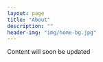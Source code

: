 ```yaml
---
layout: page
title: "About"
description: ""
header-img: "img/home-bg.jpg"
---
```


Content will soon be updated
	
